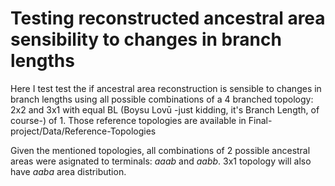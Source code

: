 # Testing reconstructed ancestral area sensibility to changes in branch lengths 
Here I test test the if ancestral area reconstruction is sensible to changes in branch lengths using all possible combinations of a 4 branched topology: 2x2 and 3x1 with equal BL (Boysu Lovū -just kidding, it's Branch Length, of course-) of 1. Those reference topologies are available in Final-project/Data/Reference-Topologies

Given the mentioned topologies, all combinations of 2 possible ancestral areas were asignated to terminals: *aaab* and *aabb*. 3x1 topology will also have *aaba* area distribution.
